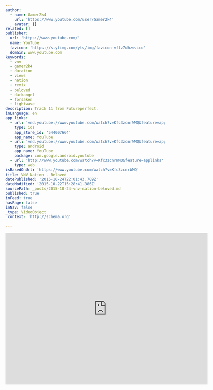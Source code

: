 ```yaml
---
author:
  - name: Gamer2k4
    url: 'https://www.youtube.com/user/Gamer2k4'
    avatar: {}
related: []
publisher:
  url: 'https://www.youtube.com/'
  name: YouTube
  favicon: 'https://s.ytimg.com/yts/img/favicon-vflz7uhzw.ico'
  domain: www.youtube.com
keywords:
  - vnv
  - gamer2k4
  - duration
  - views
  - nation
  - remix
  - beloved
  - darkangel
  - forsaken
  - lightwave
description: Track 11 from Futureperfect.
inLanguage: en
app_links:
  - url: 'vnd.youtube://www.youtube.com/watch?v=Kfc3zcnrWMQ&feature=applinks'
    type: ios
    app_store_id: '544007664'
    app_name: YouTube
  - url: 'vnd.youtube://www.youtube.com/watch?v=Kfc3zcnrWMQ&feature=applinks'
    type: android
    app_name: YouTube
    package: com.google.android.youtube
  - url: 'http://www.youtube.com/watch?v=Kfc3zcnrWMQ&feature=applinks'
    type: web
isBasedOnUrl: 'https://www.youtube.com/watch?v=Kfc3zcnrWMQ'
title: VNV Nation - Beloved
datePublished: '2015-10-24T22:01:43.709Z'
dateModified: '2015-10-22T15:28:41.386Z'
sourcePath: _posts/2015-10-24-vnv-nation-beloved.md
published: true
inFeed: true
hasPage: false
inNav: false
_type: VideoObject
_context: 'http://schema.org'

---
```

<iframe src="https://cdn.embedly.com/widgets/media.html?src=https%3A%2F%2Fwww.youtube.com%2Fembed%2FKfc3zcnrWMQ%3Ffeature%3Doembed&amp;url=https%3A%2F%2Fwww.youtube.com%2Fwatch%3Fv%3DKfc3zcnrWMQ&amp;image=https%3A%2F%2Fi.ytimg.com%2Fvi%2FKfc3zcnrWMQ%2Fhqdefault.jpg&amp;key=b7d04c9b404c499eba89ee7072e1c4f7&amp;type=text%2Fhtml&amp;schema=youtube" width="640" height="480" scrolling="no" frameborder="0" allowfullscreen="allowfullscreen" style=""></iframe>